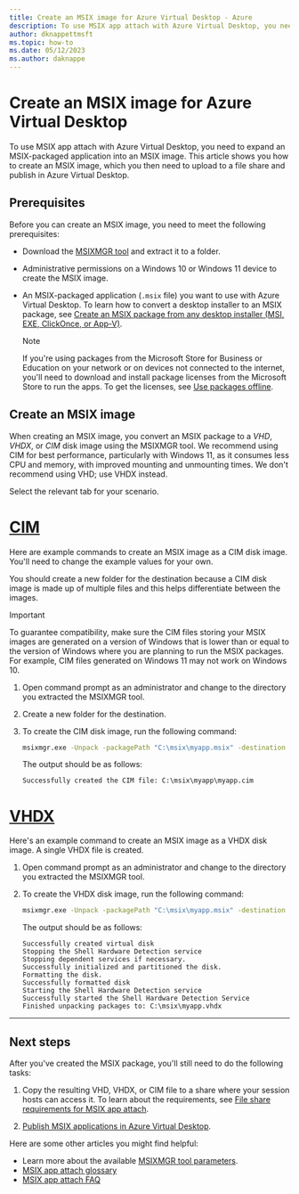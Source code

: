 ```yaml
---
title: Create an MSIX image for Azure Virtual Desktop - Azure
description: To use MSIX app attach with Azure Virtual Desktop, you need to expand an MSIX-packaged application into an MSIX image. This article shows you how to create an MSIX image.
author: dknappettmsft
ms.topic: how-to
ms.date: 05/12/2023
ms.author: daknappe
---
```


# Create an MSIX image for Azure Virtual Desktop

To use MSIX app attach with Azure Virtual Desktop, you need to expand an MSIX-packaged application into an MSIX image. This article shows you how to create an MSIX image, which you then need to upload to a file share and publish in Azure Virtual Desktop.

## Prerequisites

Before you can create an MSIX image, you need to meet the following prerequisites:

- Download the [MSIXMGR tool](https://aka.ms/msixmgr) and extract it to a folder.

- Administrative permissions on a Windows 10 or Windows 11 device to create the MSIX image.

- An MSIX-packaged application (`.msix` file) you want to use with Azure Virtual Desktop. To learn how to convert a desktop installer to an MSIX package, see [Create an MSIX package from any desktop installer (MSI, EXE, ClickOnce, or App-V)](/windows/msix/packaging-tool/create-app-package).

   > [!NOTE]
   > If you're using packages from the Microsoft Store for Business or Education on your network or on devices not connected to the internet, you'll need to download and install package licenses from the Microsoft Store to run the apps. To get the licenses, see [Use packages offline](app-attach.md#use-packages-offline).

## Create an MSIX image

When creating an MSIX image, you convert an MSIX package to a *VHD*, *VHDX*, or *CIM* disk image using the MSIXMGR tool. We recommend using CIM for best performance, particularly with Windows 11, as it consumes less CPU and memory, with improved mounting and unmounting times. We don't recommend using VHD; use VHDX instead.

Select the relevant tab for your scenario.

# [CIM](#tab/cim)

Here are example commands to create an MSIX image as a CIM disk image. You'll need to change the example values for your own.

You should create a new folder for the destination because a CIM disk image is made up of multiple files and this helps differentiate between the images.

> [!IMPORTANT]
> To guarantee compatibility, make sure the CIM files storing your MSIX images are generated on a version of Windows that is lower than or equal to the version of Windows where you are planning to run the MSIX packages. For example, CIM files generated on Windows 11 may not work on Windows 10.

1. Open command prompt as an administrator and change to the directory you extracted the MSIXMGR tool. 

1. Create a new folder for the destination.

1. To create the CIM disk image, run the following command:

   ```cmd
   msixmgr.exe -Unpack -packagePath "C:\msix\myapp.msix" -destination "C:\msix\myapp\myapp.cim" -applyACLs -create -fileType cim -rootDirectory apps
   ```

   The output should be as follows:

   ```Output
   Successfully created the CIM file: C:\msix\myapp\myapp.cim
   ```

# [VHDX](#tab/vhdx)

Here's an example command to create an MSIX image as a VHDX disk image. A single VHDX file is created. 

1. Open command prompt as an administrator and change to the directory you extracted the MSIXMGR tool. 

1. To create the VHDX disk image, run the following command:

   ```cmd
   msixmgr.exe -Unpack -packagePath "C:\msix\myapp.msix" -destination "C:\msix\myapp.vhdx" -applyACLs -create -fileType vhdx -rootDirectory apps
   ```

   The output should be as follows:

   ```Output
   Successfully created virtual disk
   Stopping the Shell Hardware Detection service
   Stopping dependent services if necessary.
   Successfully initialized and partitioned the disk.
   Formatting the disk.
   Successfully formatted disk
   Starting the Shell Hardware Detection service
   Successfully started the Shell Hardware Detection Service
   Finished unpacking packages to: C:\msix\myapp.vhdx
   ```
---

## Next steps

After you've created the MSIX package, you'll still need to do the following tasks:

1. Copy the resulting VHD, VHDX, or CIM file to a share where your session hosts can access it. To learn about the requirements, see [File share requirements for MSIX app attach](app-attach-file-share.md).

1. [Publish MSIX applications in Azure Virtual Desktop](app-attach-azure-portal.md).

Here are some other articles you might find helpful:

- Learn more about the available [MSIXMGR tool parameters](msixmgr-tool-syntax-description.md).
- [MSIX app attach glossary](app-attach-glossary.md)
- [MSIX app attach FAQ](app-attach-faq.yml)
